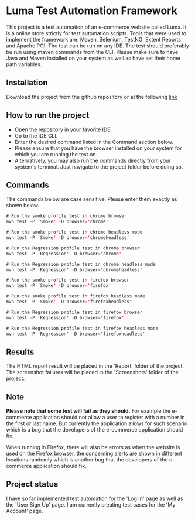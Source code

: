 # Luma Test Automation Framework

This project is a test automation of an e-commerce website called Luma. It is a online store strictly for test automation scripts. Tools that were used to implement the framework are: Maven, Selenium, TestNG, Extent Reports and Apache POI. The test can be run on any IDE. The test should preferably be run using maven commands from the CLI. Please make sure to have Java and Maven installed on your system as well as have set their home path variables.

## Installation

Download the project from the github repository or at the following [link](https://github.com/yavaar19/LumaAutomationFramework/archive/refs/heads/main.zip)


## How to run the project

- Open the repository in your favorite IDE.
- Go to the IDE CLI.
- Enter the desired command listed in the Command section below.
- Please ensure that you have the browser installed on your system for which you are running the test on.
- Alternatively, you may also run the commands directly from your system's terminal. Just navigate to the project folder before doing so.

## Commands

The commands below are case sensitive. Please enter them exactly as shown below.

```java
# Run the smoke profile test in chrome browser
mvn test -P 'Smoke' -D browser='chrome'

# Run the smoke profile test in chrome headless mode
mvn test -P 'Smoke' -D browser='chromeheadless'

# Run the Regression profile test in chrome browser
mvn test -P 'Regression' -D browser='chrome'

# Run the Regression profile test in chrome headless mode
mvn test -P 'Regression' -D browser='chromeheadless'

# Run the smoke profile test in firefox browser
mvn test -P 'Smoke' -D browser='firefox'

# Run the smoke profile test in firefox headless mode
mvn test -P 'Smoke' -D browser='firefoxheadless'

# Run the Regression profile test in firefox browser
mvn test -P 'Regression' -D browser='firefox'

# Run the Regression profile test in firefox headless mode
mvn test -P 'Regression' -D browser='firefoxheadless'

```

## Results

The HTML report result will be placed in the 'Report' folder of the project. The screenshot failures will be placed in the 'Screenshots' folder of the project.
## Note
**Please  note that some test will fail as they should.** For example the e-commerce application should not allow  a user to register with a number in the first or last name. But currently the application allows for such scenario which is a bug that the developers of the e-commerce application should fix.

When running in Firefox, there will also be errors as when the website is used on the Firefox browser, the concerning alerts are shown in different locations randomly which is another bug that the developers of the e-commerce application should fix.

## Project status
I have so far implemented test automation for the 'Log In' page as well as the 'User Sign Up' page. I am currently creating test cases for the 'My Account' page.